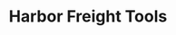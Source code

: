 ---
title: "Harbor Freight Tools"
url: /north-richland-hills/harbor-freight-tools/
shop: hardware
---